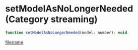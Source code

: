 # setModelAsNoLongerNeeded (Category streaming)

```js
function setModelAsNoLongerNeeded(model: number): void
```

[filename](setModelAsNoLongerNeeded_m.md ':include')